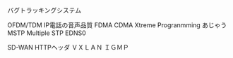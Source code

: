 バグトラッキングシステム

OFDM/TDM
IP電話の音声品質
FDMA CDMA
Xtreme Progranmming
	あじゃう
MSTP
	Multiple STP
EDNS0

SD-WAN
HTTPヘッダ
ＶＸＬＡＮ
ＩＧＭＰ
